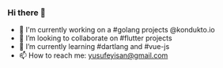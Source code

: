### Hi there 👋
- 🔭  I'm currently working on a #golang projects @kondukto.io
- 👯  I’m looking to collaborate on #flutter projects
- 🌱  I’m currently learning #dartlang and #vue-js
- 📫  How to reach me: yusufeyisan@gmail.com


<!--
**yeyisan/yeyisan** is a ✨ _special_ ✨ repository because its `README.md` (this file) appears on your GitHub profile.

Here are some ideas to get you started:


- 🌱 I’m currently learning ...
- 👯 I’m looking to collaborate on ...
- 🤔 I’m looking for help with ...
- 💬 Ask me about ...
- 📫 How to reach me: ...
- 😄 Pronouns: ...
- ⚡ Fun fact: ...
-->
